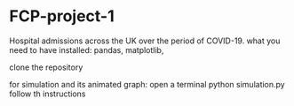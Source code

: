 # FCP-project-1
Hospital admissions across the UK over the period of COVID-19. 
what you need to have installed:
pandas, matplotlib, 


clone the repository

for simulation and its animated graph:
open a terminal
python simulation.py
follow th instructions
